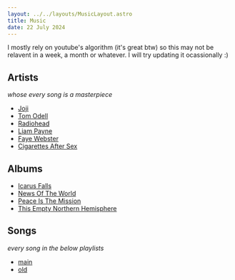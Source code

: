 ```yaml
---
layout: ../../layouts/MusicLayout.astro
title: Music
date: 22 July 2024
---
```


I mostly rely on youtube's algorithm (it's great btw) so this may not be relavent in a week, a month or whatever. I will try updating it ocassionally :)

## Artists

_whose every song is a masterpiece_

- [Joji](https://music.youtube.com/channel/UCXi-Rme73-wjVK5IE78a3SQ)
- [Tom Odell](https://music.youtube.com/channel/UCrP3Rfz32MT-OH9MZh_N9kA)
- [Radiohead](https://music.youtube.com/channel/UCr_iyUANcn9OX_yy9piYoLw)
- [Liam Payne](https://music.youtube.com/channel/UCEcGHupZkoAPFXXQrC2W8rA)
- [Faye Webster](https://music.youtube.com/channel/UCdKJ6iMnCsPcTDB5p510Ztg)
- [Cigarettes After Sex](https://music.youtube.com/channel/UCIMuwfTAzgZ5Dg84TmYxYkA)

## Albums

- [Icarus Falls](https://music.youtube.com/playlist?list=OLAK5uy_kutHXOMB7rhavgRi123VoBlk3zBmWgzLQ)
- [News Of The World](https://music.youtube.com/playlist?list=OLAK5uy_mepzJYHmqw6Ey4F8YVyHaTDex4RRO1ohE)
- [Peace Is The Mission](https://music.youtube.com/playlist?list=OLAK5uy_kY-NNIa-vok_bm9O_NeeAx16K3junc0no)
- [This Empty Northern Hemisphere](https://music.youtube.com/playlist?list=OLAK5uy_khnkiR1MPJTEOD0P59QBOBmz_n98jxv4Q)

## Songs

_every song in the below playlists_

- [main](https://music.youtube.com/playlist?list=PLnUuR3FbjJOVstg1ht6X0LqyTh9EWwdVR&si=0K7Pdqt5Zr4f7cyh)
- [old](https://music.youtube.com/playlist?list=PLnUuR3FbjJOWm3MOfH-fkMDPw6-l_BXdL&si=a5LeFEqxn15l7gI4)
